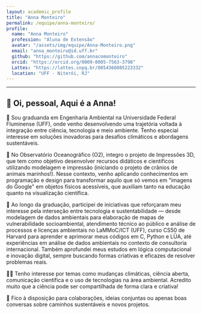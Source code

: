 ```yaml
---
layout: academic_profile
title: "Anna Monteiro"
permalink: /equipe/anna-monteiro/
profile:
  name: "Anna Monteiro"
  profession: "Aluna de Extensão"
  avatar: "/assets/img/equipe/Anna-Monteiro.png"
  email: "anna_monteiro@id.uff.br"
  github: "https://github.com/annacomonteiro"
  orcid: "https://orcid.org/0009-0005-7563-3798"
  Lattes: "https://lattes.cnpq.br/0854366085223332"
  location: "UFF - Niterói, RJ"
---
```


---
🧠 Oi, pessoal, Aqui é a Anna!
---

🌱 Sou graduanda em Engenharia Ambiental na Universidade Federal Fluminense (UFF), onde venho desenvolvendo uma trajetória voltada à integração entre ciência, tecnologia e meio ambiente. Tenho especial interesse em soluções inovadoras para desafios climáticos e abordagens sustentáveis.

🐧 No Observatório Oceanográfico (O2), integro o projeto de Impressões 3D, que tem como objetivo desenvolver recursos didáticos e científicos utilizando modelagem e impressão (iniciando o projeto de crânios de animais marinhos!). Nesse contexto, venho aplicando conhecimentos em programação e design para transformar aquilo que só vemos em "imagens do Google" em objetos físicos acessíveis, que auxiliam tanto na educação quanto na visualização científica.

🔬 Ao longo da graduação, participei de iniciativas que reforçaram meu interesse pela interseção entre tecnologia e sustentabilidade — desde modelagem de dados ambientais para elaboração de mapas de vulnerabilidade socioambiental, atendimento técnico ao público e análise de processos e licenças ambientais no LaMMoC/ICT (UFF), curso CS50 de Harvard para aprender e aprimorar meus códigos em C, Python e LÜA, até experiências em análise de dados ambientais no contexto de consultoria internacional. Também aprofundei meus estudos em lógica computacional e inovação digital, sempre buscando formas criativas e eficazes de resolver problemas reais.

🧑‍🏫 Tenho interesse por temas como mudanças climáticas, ciência aberta, comunicação científica e o uso de tecnologias na área ambiental. Acredito muito que a ciência pode ser compartilhada de forma clara e criativa!

🤝 Fico à disposição para colaborações, ideias conjuntas ou apenas boas conversas sobre caminhos sustentáveis e novos projetos.
